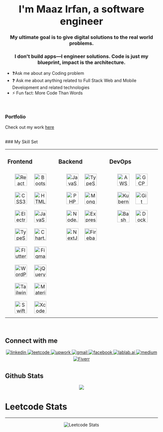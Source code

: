 ### <div align="center"><h1>I'm Maaz Irfan, a software engineer</h1>
<h3  align="center">My ultimate goal is to give digital solutions to the real world problems.</h3>
<h3  align="center">I don't build apps—I engineer solutions.
Code is just my blueprint, impact is the architecture.</h3>

- ❓Ask me about any Coding problem   
- ❓ Ask me about anything related to Full Stack Web and Mobile Development and related technologies  
- ⚡ Fun fact: More Code Than Words  
<br/>

### Portfolio

Check out my work [here](https://portfolio-nine-psi-46.vercel.app/)

<br/> 
### My Skill Set  
<table>
<tr>
<td valign="top" width="33%">

### Frontend  
<div align="center">  
<a href="https://reactjs.org/" target="_blank"><img style="margin: 10px" src="https://profilinator.rishav.dev/skills-assets/react-original-wordmark.svg" alt="React" height="40" /></a>  
<a href="https://getbootstrap.com/docs/3.4/javascript/" target="_blank"><img style="margin: 10px" src="https://profilinator.rishav.dev/skills-assets/bootstrap-plain.svg" alt="Bootstrap" height="40" /></a>  
<a href="https://www.w3schools.com/css/" target="_blank"><img style="margin: 10px" src="https://profilinator.rishav.dev/skills-assets/css3-original-wordmark.svg" alt="CSS3" height="40" /></a>  
<a href="https://en.wikipedia.org/wiki/HTML5" target="_blank"><img style="margin: 10px" src="https://profilinator.rishav.dev/skills-assets/html5-original-wordmark.svg" alt="HTML5" height="40" /></a>  
<a href="https://www.electronjs.org/" target="_blank"><img style="margin: 10px" src="https://profilinator.rishav.dev/skills-assets/electron-original.svg" alt="Electron" height="40" /></a>  
<a href="https://www.javascript.com/" target="_blank"><img style="margin: 10px" src="https://profilinator.rishav.dev/skills-assets/javascript-original.svg" alt="JavaScript" height="40" /></a>  
<a href="https://www.typescriptlang.org/" target="_blank"><img style="margin: 10px" src="https://profilinator.rishav.dev/skills-assets/typescript-original.svg" alt="TypeScript" height="40" /></a>  
<a href="https://www.chartjs.org/" target="_blank"><img style="margin: 10px" src="https://profilinator.rishav.dev/skills-assets/logo-title.svg" alt="Chart.js" height="40" /></a>  
<a href="https://flutter.dev/" target="_blank"><img style="margin: 10px" src="https://profilinator.rishav.dev/skills-assets/flutterio-icon.svg" alt="Flutter" height="40" /></a>  
<a href="https://www.figma.com/" target="_blank"><img style="margin: 10px" src="https://profilinator.rishav.dev/skills-assets/figma-icon.svg" alt="Figma" height="40" /></a>  
<a href="https://wordpress.com/" target="_blank"><img style="margin: 10px" src="https://profilinator.rishav.dev/skills-assets/wordpress.png" alt="WordPress" height="40" /></a>  
<a href="https://jquery.com/" target="_blank"><img style="margin: 10px" src="https://profilinator.rishav.dev/skills-assets/jquery.png" alt="jQuery" height="40" /></a>  
<a href="https://www.tailwindcss.com/" target="_blank"><img style="margin: 10px" src="https://profilinator.rishav.dev/skills-assets/tailwindcss.svg" alt="Tailwind CSS" height="40" /></a>  
<a href="https://mui.com/" target="_blank"><img style="margin: 10px" src="https://profilinator.rishav.dev/skills-assets/mui.png" alt="Material UI" height="40" /></a>  
<a href="https://developer.apple.com/swift/" target="_blank"><img style="margin: 10px" src="https://profilinator.rishav.dev/skills-assets/swift-original-wordmark.svg" alt="Swift" height="40" /></a>  
<a href="https://developer.apple.com/xcode/" target="_blank"><img style="margin: 10px" src="https://profilinator.rishav.dev/skills-assets/xcode.png" alt="Xcode" height="40" /></a>  
</div>

</td>
<td valign="top" width="33%">

### Backend  
<div align="center" style="display: flex; flex-wrap: wrap; justify-content: center;">
    <a href="https://www.javascript.com/" target="_blank">
        <img style="margin: 10px" src="https://profilinator.rishav.dev/skills-assets/javascript-original.svg" alt="JavaScript" height="40" />
    </a>  
    <a href="https://www.typescriptlang.org/" target="_blank">
        <img style="margin: 10px" src="https://profilinator.rishav.dev/skills-assets/typescript-original.svg" alt="TypeScript" height="40" />
    </a>  
    <a href="https://www.php.net/" target="_blank">
        <img style="margin: 10px" src="https://profilinator.rishav.dev/skills-assets/php-original.svg" alt="PHP" height="40" />
    </a>  
    <a href="https://www.mongodb.com/" target="_blank">
        <img style="margin: 10px" src="https://profilinator.rishav.dev/skills-assets/mongodb-original-wordmark.svg" alt="MongoDB" height="40" />
    </a>  
    <a href="https://nodejs.org/" target="_blank">
        <img style="margin: 10px" src="https://profilinator.rishav.dev/skills-assets/nodejs-original-wordmark.svg" alt="Node.js" height="40" />
    </a>  
    <a href="https://expressjs.com/" target="_blank">
        <img style="margin: 10px" src="https://profilinator.rishav.dev/skills-assets/express-original-wordmark.svg" alt="Express.js" height="40" />
    </a>   
    <a href="https://nextjs.org/" target="_blank">
        <img style="margin: 10px" src="https://profilinator.rishav.dev/skills-assets/nextjs.png" alt="NextJS" height="40" />
    </a>  
    <a href="https://firebase.google.com/" target="_blank">
        <img style="margin: 10px" src="https://profilinator.rishav.dev/skills-assets/firebase.png" alt="Firebase" height="40" />
    </a>  
</div>

</td>
<td valign="top" width="33%">

### DevOps  
<div align="center" style="display: flex; flex-wrap: wrap; justify-content: center;">  
<a href="https://aws.amazon.com/" target="_blank"><img style="margin: 10px" src="https://profilinator.rishav.dev/skills-assets/amazonwebservices-original-wordmark.svg" alt="AWS" height="40" /></a>  
<a href="https://cloud.google.com/" target="_blank"><img style="margin: 10px" src="https://profilinator.rishav.dev/skills-assets/google_cloud-icon.svg" alt="GCP" height="40" /></a>  
<a href="https://kubernetes.io/" target="_blank"><img style="margin: 10px" src="https://profilinator.rishav.dev/skills-assets/kubernetes-icon.svg" alt="Kubernetes" height="40" /></a>  
<a href="https://github.com/" target="_blank"><img style="margin: 10px" src="https://profilinator.rishav.dev/skills-assets/git-scm-icon.svg" alt="Git" height="40" /></a>  
<a href="https://www.gnu.org/software/bash/" target="_blank"><img style="margin: 10px" src="https://profilinator.rishav.dev/skills-assets/gnu_bash-icon.svg" alt="Bash" height="40" /></a>  
<a href="https://www.docker.com/" target="_blank"><img style="margin: 10px" src="https://profilinator.rishav.dev/skills-assets/docker-original-wordmark.svg" alt="Docker" height="40" /></a>  
</div>

</td>
</tr>
</table>
 

<br/>  

## Connect with me 

<div align="center">
    <a href="https://linkedin.com/in/maazaienthusiast" target="_blank">
        <img src="https://img.shields.io/badge/linkedin-%231E77B5.svg?&style=for-the-badge&logo=linkedin&logoColor=white" alt="linkedin" style="margin-bottom: 5px;" />
    </a>
    <a href="https://leetcode.com/u/Maaz_Ai-enthusiast" target="_blank">
        <img src="https://img.shields.io/badge/leetcode-%23FFA116.svg?&style=for-the-badge&logo=leetcode&logoColor=white" alt="leetcode" style="margin-bottom: 5px;" />
    </a>
     <a href="https://www.upwork.com/freelancers/~01fa51ddb2a327f336?viewMode=1" target="_blank">
        <img src="https://img.shields.io/badge/upwork-%2338A9FF.svg?&style=for-the-badge&logo=upwork&logoColor=white" alt="upwork" style="margin-bottom: 5px;" />
    </a>
    <a href="mailto:maaz.ai.enthusiast@gmail.com" target="_blank">
        <img src="https://img.shields.io/badge/gmail-%23D14836.svg?&style=for-the-badge&logo=gmail&logoColor=white" alt="gmail" style="margin-bottom: 5px;" />
    </a>
    <a href="https://www.facebook.com/profile.php?id=61558068443560" target="_blank">
        <img src="https://img.shields.io/badge/facebook-%232E87FB.svg?&style=for-the-badge&logo=facebook&logoColor=white" alt="facebook" style="margin-bottom: 5px;" />
    </a>
    <a href="https://lablab.ai/u/@Maaz_Ai_enthusiast" target="_blank">
        <img src="https://img.shields.io/badge/lablab.ai-%230A8F08.svg?&style=for-the-badge&logo=lablab&logoColor=white" alt="lablab.ai" style="margin-bottom: 5px;" />
    </a>
    <a href="https://medium.com/@maazaienthusiast" target="_blank">
        <img src="https://img.shields.io/badge/medium-%23000000.svg?&style=for-the-badge&logo=medium&logoColor=white" alt="medium" style="margin-bottom: 5px;" />
    </a>
   <a href="https://www.fiverr.com/maaz_ai_devcode?public_mode=true" target="_blank">
    <img src="https://img.shields.io/badge/Fiverr-%2300B22D.svg?&style=for-the-badge&logo=fiverr&logoColor=white" alt="Fiverr" style="margin-bottom: 5px;" />
</a>

</div>
 
## Github Stats  
<div align="center"><img src="https://github-readme-stats.vercel.app/api?username=Maaz-Ai-enthusiast&show_icons=true&count_private=true&hide_border=true" align="center" /></div>  

<h1>Leetcode Stats</h1>
<hr>
<div align="center">

![Leetcode Stats](https://leetcard.jacoblin.cool/Maaz_Ai-enthusiast?ext=heatmap)
  
</div>
<br/>
